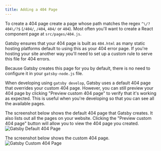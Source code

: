 ```yaml
---
title: Adding a 404 Page
---
```


To create a 404 page create a page whose path matches the regex `^\/?404\/?$` (`/404/`, `/404`, `404/` or `404`). Most often you'll want to create a React component page at `src/pages/404.js`.

Gatsby ensures that your 404 page is built as `404.html` as many static hosting platforms default to using this as your 404 error page. If you're hosting your site another way you'll need to set up a custom rule to serve this file for 404 errors.

Because Gatsby creates this page for you by default, there is no need to configure it in your `gatsby-node.js` file.

When developing using `gatsby develop`, Gatsby uses a default 404 page that overrides your custom 404 page. However, you can still preview your 404 page by clicking "Preview custom 404 page" to verify that it's working as expected. This is useful when you're developing so that you can see all the available pages.

The screenshot below shows the default 404 page that Gatsby creates. It also lists out all the pages on your website. Clicking the "Preview custom 404 page" button will allow you to view the 404 page you created.
![Gatsby Default 404 Page](../../images/gatsby-default-404.png)

The screenshot below shows the custom 404 page.
![Gatsby Custom 404 Page](../../images/gatsby-custom-404.png)
